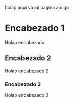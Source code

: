 holap aqui va mi pagina amigo

# Encabezado 1
Holap encabezado

## Encabezado 2
Holap encabezado 2

### Encabezado 3
Holap encabezado 3
